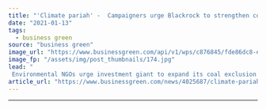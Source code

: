 ```yaml
---
title: "'Climate pariah' -  Campaigners urge Blackrock to strengthen coal exclusion policy after counting $85bn of coal investments"
date: "2021-01-13"
tags: 
  - business green
source: "business green"
image_url: "https://www.businessgreen.com/api/v1/wps/c876845/fde86dc8-eab3-45c0-9120-777316749f3e/13/iw-stock-mining-coal-015-185x114.jpg"
image_fp: "/assets/img/post_thumbnails/174.jpg"
lead: "
 Environmental NGOs urge investment giant to expand its coal exclusion policy to include bigger portion of coal value chain, noting that current ban applies to just 17 per cent of coal companies ..."
article_url: "https://www.businessgreen.com/news/4025687/climate-pariah-campaigners-urge-blackrock-strengthen-coal-exclusion-policy-counting-usd85bn-coal-investments"
---
```


---
